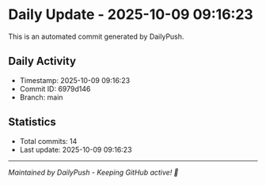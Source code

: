 # Daily Update - 2025-10-09 09:16:23

This is an automated commit generated by DailyPush.

## Daily Activity
- Timestamp: 2025-10-09 09:16:23
- Commit ID: 6979d146
- Branch: main

## Statistics
- Total commits: 14
- Last update: 2025-10-09 09:16:23

---
*Maintained by DailyPush - Keeping GitHub active! 🚀*
